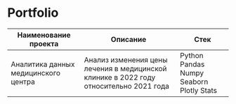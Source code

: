 # Portfolio
Наименование проекта | Описание | Стек
 --- | --- | ---
Аналитика данных медицинского центра | Анализ изменения цены лечения в медицинской клинике в 2022 году относительно 2021 года | Python Pandas Numpy Seaborn Plotly Stats 
